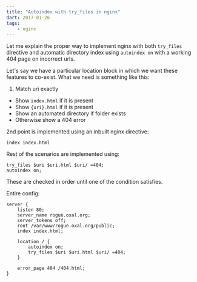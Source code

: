 ```yaml
---
title: "Autoindex with try_files in nginx"
dart: 2017-01-26
tags:
    - nginx
---
```


Let me explain the proper way to implement nginx with both `try_files`
directive and automatic directory index using `autoindex on`
with a working 404 page on incorrect urls.

Let's say we have a particular location block in which we want
these features to co-exist. What we need is something like this:

1. Match uri exactly
* Show `index.html` if it is present
* Show `{uri}.html` if it is present
* Show an automated directory if folder exists
* Otherwise show a 404 error

<!--more-->

2nd point is implemented using an inbuilt nginx directive:

    index index.html

Rest of the scenarios are implemented using:

    try_files $uri $uri.html $uri/ =404;
    autoindex on;

These are checked in order until one of the condition satisfies.

Entire config:

```
server {
    listen 80;
    server_name rogue.oxal.org;
    server_tokens off;
    root /var/www/rogue.oxal.org/public;
    index index.html;

    location / {
        autoindex on;
        try_files $uri $uri.html $uri/ =404;
    }

    error_page 404 /404.html;
}
```
